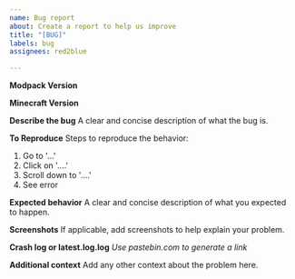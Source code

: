 ```yaml
---
name: Bug report
about: Create a report to help us improve
title: "[BUG]"
labels: bug
assignees: red2blue

---
```


**Modpack Version**

**Minecraft Version**

**Describe the bug**
A clear and concise description of what the bug is.

**To Reproduce**
Steps to reproduce the behavior:
1. Go to '...'
2. Click on '....'
3. Scroll down to '....'
4. See error

**Expected behavior**
A clear and concise description of what you expected to happen.

**Screenshots**
If applicable, add screenshots to help explain your problem.


**Crash log or latest.log.log**
*Use pastebin.com to generate a link*

**Additional context**
Add any other context about the problem here.
